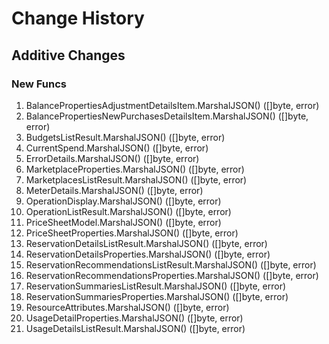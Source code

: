 # Change History

## Additive Changes

### New Funcs

1. BalancePropertiesAdjustmentDetailsItem.MarshalJSON() ([]byte, error)
1. BalancePropertiesNewPurchasesDetailsItem.MarshalJSON() ([]byte, error)
1. BudgetsListResult.MarshalJSON() ([]byte, error)
1. CurrentSpend.MarshalJSON() ([]byte, error)
1. ErrorDetails.MarshalJSON() ([]byte, error)
1. MarketplaceProperties.MarshalJSON() ([]byte, error)
1. MarketplacesListResult.MarshalJSON() ([]byte, error)
1. MeterDetails.MarshalJSON() ([]byte, error)
1. OperationDisplay.MarshalJSON() ([]byte, error)
1. OperationListResult.MarshalJSON() ([]byte, error)
1. PriceSheetModel.MarshalJSON() ([]byte, error)
1. PriceSheetProperties.MarshalJSON() ([]byte, error)
1. ReservationDetailsListResult.MarshalJSON() ([]byte, error)
1. ReservationDetailsProperties.MarshalJSON() ([]byte, error)
1. ReservationRecommendationsListResult.MarshalJSON() ([]byte, error)
1. ReservationRecommendationsProperties.MarshalJSON() ([]byte, error)
1. ReservationSummariesListResult.MarshalJSON() ([]byte, error)
1. ReservationSummariesProperties.MarshalJSON() ([]byte, error)
1. ResourceAttributes.MarshalJSON() ([]byte, error)
1. UsageDetailProperties.MarshalJSON() ([]byte, error)
1. UsageDetailsListResult.MarshalJSON() ([]byte, error)
